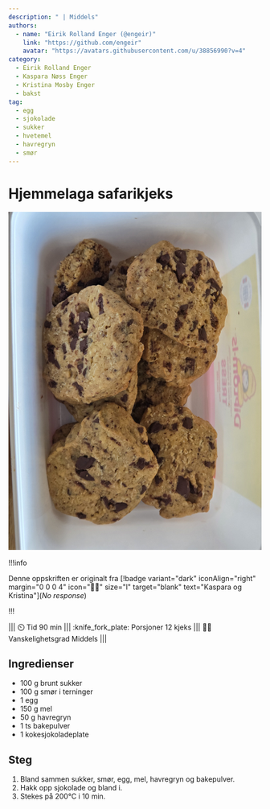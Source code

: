 ```yaml
---
description: " | Middels"
authors:
  - name: "Eirik Rolland Enger (@engeir)"
    link: "https://github.com/engeir"
    avatar: "https://avatars.githubusercontent.com/u/38856990?v=4"
category:
  - Eirik Rolland Enger
  - Kaspara Nøss Enger
  - Kristina Mosby Enger
  - bakst
tag:
  - egg
  - sjokolade
  - sukker
  - hvetemel
  - havregryn
  - smør
---
```


# Hjemmelaga safarikjeks

![](/static/hjemmelaga-safarikjeks/20250720_203651.jpg)

!!!info

Denne oppskriften er originalt fra [!badge variant="dark" iconAlign="right" margin="0 0 0 4" icon=":cook:" size="l" target="blank" text="Kaspara og Kristina"](_No response_)

!!!

<!-- dprint-ignore-start -->
||| :timer_clock: Tid
90 min
||| :knife_fork_plate: Porsjoner
12 kjeks
||| :cook: Vanskelighetsgrad
Middels
|||
<!-- dprint-ignore-end -->

## Ingredienser

- 100 g brunt sukker
- 100 g smør i terninger
- 1 egg
- 150 g mel
- 50 g havregryn
- 1 ts bakepulver
- 1 kokesjokoladeplate

## Steg

1. Bland sammen sukker, smør, egg, mel, havregryn og bakepulver.
2. Hakk opp sjokolade og bland i.
3. Stekes på 200°C i 10 min.

<script type="application/ld+json">
{
  "@context": "https://schema.org/",
  "@type": "Recipe",
  "name": "Hjemmelaga safarikjeks",
  "image": "/static/hjemmelaga-safarikjeks/hjemmelaga-safarikjeks.webp",
  "author": {
    "@type": "Person",
    "name": "Kaspara og Kristina",
    "url": "_No response_"
  },
  "datePublished": "2025-07-21",
  "description": "Middels",
  "prepTime": "",
  "cookTime": "",
  "totalTime": "90 min",
  "recipeYield": "12 kjeks",
  "recipeCategory": "bakst",
  "recipeCuisine": "norsk",
  "keywords": "egg, sjokolade, sukker, hvetemel, havregryn, smør",
  "recipeIngredient": [
    "100 g brunt sukker",
    "100 g smør i terninger",
    "1 egg",
    "150 g mel",
    "50 g havregryn",
    "1 ts bakepulver",
    "1 kokesjokoladeplate"
  ],
  "recipeInstructions": [
    {
      "@type": "HowToStep",
      "text": "Bland sammen sukker, smør, egg, mel, havregryn og bakepulver."
    },
    {
      "@type": "HowToStep",
      "text": "Hakk opp sjokolade og bland i."
    },
    {
      "@type": "HowToStep",
      "text": "Stekes på 200°C i 10 min."
    }
  ]
}
</script>
